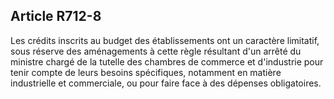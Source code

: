 Article R712-8
----
Les crédits inscrits au budget des établissements ont un caractère limitatif,
sous réserve des aménagements à cette règle résultant d'un arrêté du ministre
chargé de la tutelle des chambres de commerce et d'industrie pour tenir compte
de leurs besoins spécifiques, notamment en matière industrielle et commerciale,
ou pour faire face à des dépenses obligatoires.
